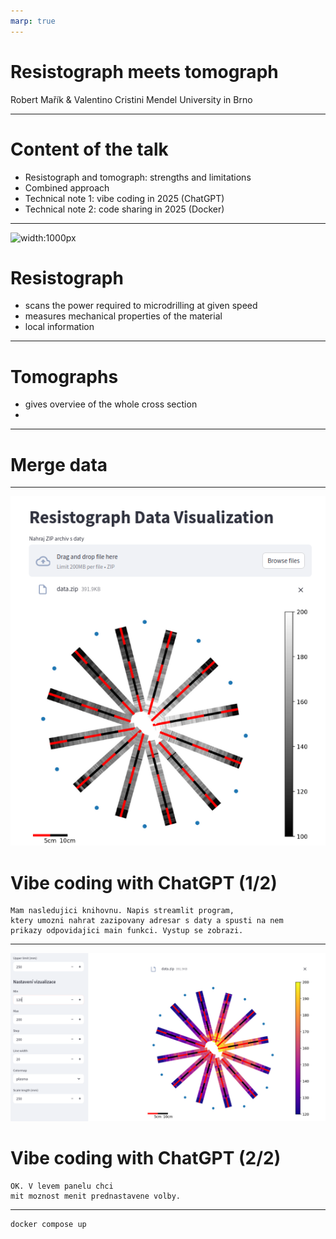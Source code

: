 ```yaml
---
marp: true
---
```


<style>
section {
  place-content: flex-start;
}
</style>

# Resistograph meets tomograph

Robert Mařík & Valentino Cristini
Mendel University in Brno

---
<!-- no-fragment -->

# Content of the talk

* Resistograph and tomograph: strengths and limitations
* Combined approach
* Technical note 1: vibe coding in 2025 (ChatGPT)
* Technical note 2: code sharing in 2025 (Docker)

---
<!-- no-fragment -->

![width:1000px](resisto.png)

# Resistograph

* scans the power required to microdrilling at given speed
* measures mechanical properties of the material
* local information

---
<!-- no-fragment -->

# Tomographs

* gives overviee of the whole cross section
* 

---
<!-- no-fragment -->

# Merge data






---
<!-- no-fragment -->
![bg right:50%](app1.png)


# Vibe coding with ChatGPT (1/2)


~~~
Mam nasledujici knihovnu. Napis streamlit program, 
ktery umozni nahrat zazipovany adresar s daty a spusti na nem 
prikazy odpovidajici main funkci. Vystup se zobrazi.
~~~




---

![bg right:60% width:800px](app2.png)


# Vibe coding with ChatGPT (2/2)
<!-- no-fragment -->

~~~
OK. V levem panelu chci 
mit moznost menit prednastavene volby.
~~~

---
<!-- no-fragment -->

~~~
docker compose up
~~~